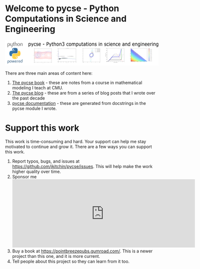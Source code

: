 # Welcome to pycse - Python Computations in Science and Engineering

![img](pycse.png)

There are three main areas of content here:

1. [The pycse book](./book/intro.md) - these are notes from a course in mathematical modeling I teach at CMU.
2. [The pycse blog](./blog/intro.md) - these are from a series of blog posts that I wrote over the past decade
3. [pycse documentation](docs/pycse.rst) - these are generated from docstrings in the pycse module I wrote.

# Support this work

This work is time-consuming and hard. Your support can help me stay motivated to continue and grow it. There are a few ways you can support this work.


1. Report typos, bugs, and issues at https://github.com/jkitchin/pycse/issues. This will help make the work higher quality over time.
2. Sponsor me <iframe src="https://github.com/sponsors/jkitchin/card" title="Sponsor jkitchin" height="225" width="600" style="border: 0;"></iframe>
3. Buy a book at https://pointbreezepubs.gumroad.com/. This is a newer project than this one, and it is more current.
4. Tell people about this project so they can learn from it too.


```{tableofcontents}
```
